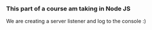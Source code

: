 ### This part of a course am taking in Node JS
<p> We are creating a server listener and log to the console :) <br>
  

